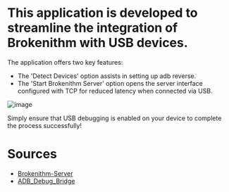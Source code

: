 # This application is developed to streamline the integration of Brokenithm with USB devices.
The application offers two key features: 
- The 'Detect Devices' option assists in setting up adb reverse.
- The 'Start Brokenithm Server' option opens the server interface configured with TCP for reduced latency when connected via USB.

![image](https://github.com/user-attachments/assets/e0044069-cff9-46cb-a41d-cbd4c6bf2d2d)

Simply ensure that USB debugging is enabled on your device to complete the process successfully!

# Sources 
- [Brokenithm-Server](https://github.com/tindy2013/Brokenithm-Android-Server)
- [ADB_Debug_Bridge](https://developer.android.com/tools/adb)
